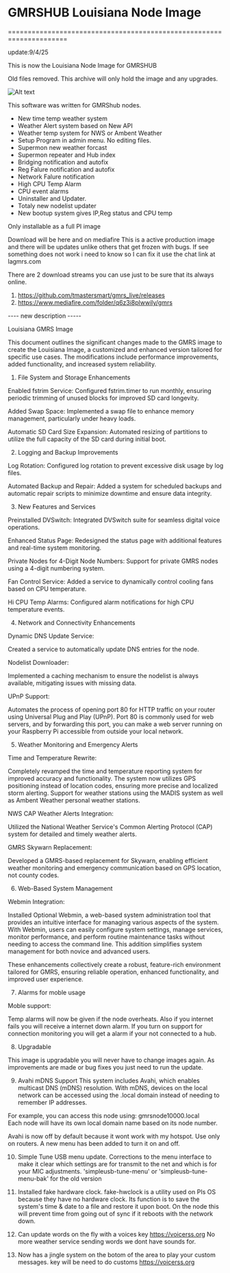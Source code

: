 # GMRSHUB Louisiana Node Image 

=====================================================================

update:9/4/25

This is now the Louisiana Node Image for GMRSHUB

Old files removed. This archive will only hold the image and any upgrades.

![Alt text](https://github.com/tmastersmart/gmrs_live/releases/download/v11.5/node-menu.jpg?raw=true)

This software was written for GMRShub nodes.  

* New time temp weather system
* Weather Alert system based on New API
* Weather temp system for NWS or Ambent Weather
* Setup Program in admin menu. No editing files.
* Supermon new weather forcast 
* Supermon repeater and Hub index
* Bridging notification and autofix 
* Reg Falure notification and autofix
* Network Falure notification
* High CPU Temp Alarm
* CPU event alarms 
* Uninstaller and Updater.
* Totaly new nodelist updater
* New bootup system gives IP,Reg status and CPU temp

Only installable as a full PI image

Download will be here and on mediafire
This is a active production image and there will be updates unlike others
that get frozen with bugs. If see something does not work i need to know
so I can fix it use the chat link at lagmrs.com 

There are 2 download streams you can use just to be sure that its always
online. 
1) https://github.com/tmastersmart/gmrs_live/releases
2) https://www.mediafire.com/folder/q6z3i8plwwily/gmrs

---- new description -----


Louisiana GMRS Image

This document outlines the significant changes made to the GMRS image 
to create the Louisiana Image, a customized and enhanced version 
tailored for specific use cases. The modifications include performance 
improvements, added functionality, and increased system reliability.

1. File System and Storage Enhancements

Enabled fstrim Service:
Configured fstrim.timer to run monthly, ensuring periodic trimming of 
unused blocks for improved SD card longevity.

Added Swap Space:
Implemented a swap file to enhance memory management, particularly 
under heavy loads.

Automatic SD Card Size Expansion:
Automated resizing of partitions to utilize the full capacity of the 
SD card during initial boot.

2. Logging and Backup Improvements

Log Rotation:
Configured log rotation to prevent excessive disk usage by log files.

Automated Backup and Repair:
Added a system for scheduled backups and automatic repair scripts to 
minimize downtime and ensure data integrity.

3. New Features and Services

Preinstalled DVSwitch:
Integrated DVSwitch suite for seamless digital voice operations.

Enhanced Status Page:
Redesigned the status page with additional features and real-time 
system monitoring.

Private Nodes for 4-Digit Node Numbers:
Support for private GMRS nodes using a 4-digit numbering system.

Fan Control Service:
Added a service to dynamically control cooling fans based on CPU 
temperature.

Hi CPU Temp Alarms:
Configured alarm notifications for high CPU temperature events.

4. Network and Connectivity Enhancements

Dynamic DNS Update Service:

Created a service to automatically update DNS entries for the node.

Nodelist Downloader:

Implemented a caching mechanism to ensure the nodelist is always 
available, mitigating issues with missing data.

UPnP Support:

Automates the process of opening port 80 for HTTP traffic on your
router using Universal Plug and Play (UPnP). Port 80 is commonly 
used for web servers, and by forwarding this port, you can make a
web server running on your Raspberry Pi accessible from outside
your local network.


5. Weather Monitoring and Emergency Alerts

Time and Temperature Rewrite:

Completely revamped the time and temperature reporting system for 
improved accuracy and functionality.
The system now utilizes GPS positioning instead of location codes, 
ensuring more precise and localized storm alerting.
Support for weather stations using the MADIS system as well as Ambent 
Weather personal weather stations.

NWS CAP Weather Alerts Integration:

Utilized the National Weather Service's Common Alerting Protocol (CAP) 
system for detailed and timely weather alerts.

GMRS Skywarn Replacement:

Developed a GMRS-based replacement for Skywarn, enabling efficient 
weather monitoring and emergency communication based on GPS location, 
not county codes.

6. Web-Based System Management

Webmin Integration:

Installed Optional Webmin, a web-based system administration tool that
provides an intuitive interface for managing various aspects of the system. 
With Webmin, users can easily configure system settings, manage 
services, monitor performance, and perform routine maintenance tasks 
without needing to access the command line. This addition simplifies 
system management for both novice and advanced users.

These enhancements collectively create a robust, feature-rich 
environment tailored for GMRS, ensuring reliable operation, enhanced 
functionality, and improved user experience.

7. Alarms for moble usage 

Moble support:

Temp alarms will now be given if the node overheats. Also if you internet 
fails you will receive a internet down alarm. If you turn on support for
connection monitoring you will get a alarm if your not connected to a hub.

8. Upgradable

This image is upgradable you will never have to change images again. As
improvements are made or bug fixes you just need to run the update. 

9. Avahi mDNS Support
This system includes Avahi, which enables multicast DNS (mDNS) resolution.
With mDNS, devices on the local network can be accessed using the .local
domain instead of needing to remember IP addresses.

For example, you can access this node using:
gmrsnode10000.local   
Each node will have its own local domain name based on its node number.

Avahi is now off by default because it wont work with my hotspot.
Use only on routers.  A new menu has been added to turn it on and off.

10. Simple Tune USB menu update.
Corrections to the menu interface to make it clear which settings are
for transmit to the net and which is for your MIC adjustments.
'simpleusb-tune-menu'  or 'simpleusb-tune-menu-bak' for the old version

11. Installed fake hardware clock.
fake-hwclock is a utility used on PIs OS because they have no hardware clock.
Its function is to save the system's time & date to a file and restore it
upon boot. On the node this will prevent time from going out of sync if
it reboots with the network down.

12. Can update words on the fly with a voices key https://voicerss.org
No more weather service sending words we dont have sounds for.

13. Now has a jingle system on the botom of the area to play your custom
messages.  key will be need to do customs https://voicerss.org






